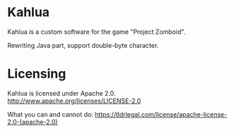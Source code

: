 # Kahlua

Kahlua is a custom software for the game "Project Zomboid".

Rewriting Java part, support double-byte character.

# Licensing

Kahlua is licensed under Apache 2.0. 
http://www.apache.org/licenses/LICENSE-2.0

What you can and cannot do:
https://tldrlegal.com/license/apache-license-2.0-(apache-2.0)
